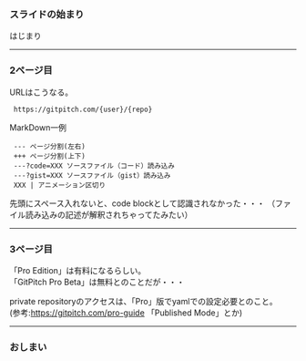 ### スライドの始まり

はじまり

---
### 2ページ目

URLはこうなる。
```
 https://gitpitch.com/{user}/{repo}
```

MarkDown一例
```
 --- ページ分割(左右)
 +++ ページ分割(上下)
 ---?code=XXX ソースファイル（コード）読み込み
 ---?gist=XXX ソースファイル（gist）読み込み
 XXX | アニメーション区切り
```
先頭にスペース入れないと、code blockとして認識されなかった・・・
（ファイル読み込みの記述が解釈されちゃってたみたい）

---
### 3ページ目

「Pro Edition」は有料になるらしい。   
「GitPitch Pro Beta」は無料とのことだが・・・   

private repositoryのアクセスは、「Pro」版でyamlでの設定必要とのこと。   
(参考:https://gitpitch.com/pro-guide 「Published Mode」とか)

---
### おしまい
